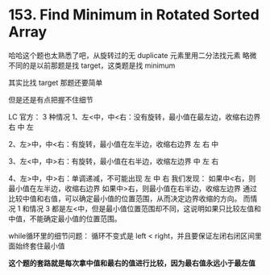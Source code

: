 # 153. Find Minimum in Rotated Sorted Array

哈哈这个题也太熟悉了吧，从旋转过的无 duplicate 元素里用二分法找元素
略微不同的是以前那题是找 target，这类题是找 minimum

其实比找 target 那题还要简单

但是还是有点把握不住细节

LC 官方：
3 种情况
1、左<中，中<右：没有旋转，最小值在最左边，收缩右边界
        右
    中
左

2、左>中，中<右：有旋转，最小值在左半边，收缩右边界
左
        右
    中
    
3、左<中，中>右：有旋转，最小值在右半边，收缩左边界
    中
左
        右

4、左>中，中>右：单调递减，不可能出现
左
    中
        右
我们发现：
如果中<右，则最小值在左半边，收缩右边界
如果中>右，则最小值在右半边，收缩左边界
通过比较中值和右值，可以确定最小值的位置范围，从而决定边界收缩的方向。
而情况 1 和情况 3 都是左<中，但是最小值位置范围却不同，这说明如果只比较左值和中值，不能确定最小值的位置范围。

while循环里的细节问题：
循环不变式是 left < right，并且要保证左闭右闭区间里面始终套住最小值

**这个题的套路就是每次拿中值和最右的值进行比较，因为最右值永远小于最左值**










